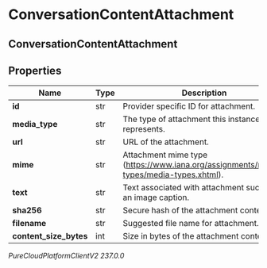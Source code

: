 # ConversationContentAttachment

## ConversationContentAttachment

## Properties

|Name | Type | Description | Notes|
|------------ | ------------- | ------------- | -------------|
| **id** | str | Provider specific ID for attachment. | [optional] |
| **media_type** | str | The type of attachment this instance represents. | |
| **url** | str | URL of the attachment. | [optional] |
| **mime** | str | Attachment mime type (https://www.iana.org/assignments/media-types/media-types.xhtml). | [optional] |
| **text** | str | Text associated with attachment such as an image caption. | [optional] |
| **sha256** | str | Secure hash of the attachment content. | [optional] |
| **filename** | str | Suggested file name for attachment. | [optional] |
| **content_size_bytes** | int | Size in bytes of the attachment content. | [optional] |



_PureCloudPlatformClientV2 237.0.0_
